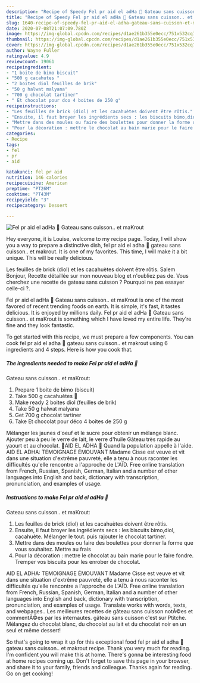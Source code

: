 ```yaml
---
description: "Recipe of Speedy Fel pr aid el adHa 🐏 Gateau sans cuisson.. et maKrout"
title: "Recipe of Speedy Fel pr aid el adHa 🐏 Gateau sans cuisson.. et maKrout"
slug: 1640-recipe-of-speedy-fel-pr-aid-el-adha-gateau-sans-cuisson-et-makrout
date: 2020-07-08T21:07:09.780Z
image: https://img-global.cpcdn.com/recipes/d1ae261b355e0ecc/751x532cq70/fel-pr-aid-el-adha-🐏-gateau-sans-cuisson-et-makrout-photo-principale-de-la-recette.jpg
thumbnail: https://img-global.cpcdn.com/recipes/d1ae261b355e0ecc/751x532cq70/fel-pr-aid-el-adha-🐏-gateau-sans-cuisson-et-makrout-photo-principale-de-la-recette.jpg
cover: https://img-global.cpcdn.com/recipes/d1ae261b355e0ecc/751x532cq70/fel-pr-aid-el-adha-🐏-gateau-sans-cuisson-et-makrout-photo-principale-de-la-recette.jpg
author: Wayne Fuller
ratingvalue: 4.9
reviewcount: 19061
recipeingredient:
- "1 boite de bimo biscuit"
- "500 g cacahutes "
- "2 boites diol feuilles de brik"
- "50 g halwat malyana"
- "700 g chocolat tartiner"
- " Et chocolat pour dco 4 boites de 250 g"
recipeinstructions:
- "Les feuilles de brick (diol) et les cacahuètes doivent être rôtis."
- "Ensuite, il faut broyer les ingrédients secs : les biscuits bimo,diol, cacahuète. Mélanger le tout. puis rajouter le chocolat tartiner."
- "Mettre dans des moules ou faire des boulettes pour donner la forme que vous souhaitez. Mettre au frais"
- "Pour la décoration : mettre le chocolat au bain marie pour le faire fondre. Tremper vos biscuits pour les enrober de chocolat."
categories:
- Recipe
tags:
- fel
- pr
- aid

katakunci: fel pr aid 
nutrition: 146 calories
recipecuisine: American
preptime: "PT26M"
cooktime: "PT43M"
recipeyield: "3"
recipecategory: Dessert

---
```



![Fel pr aid el adHa 🐏
Gateau sans cuisson.. et maKrout](https://img-global.cpcdn.com/recipes/d1ae261b355e0ecc/751x532cq70/fel-pr-aid-el-adha-🐏-gateau-sans-cuisson-et-makrout-photo-principale-de-la-recette.jpg)

Hey everyone, it is Louise, welcome to my recipe page. Today, I will show you a way to prepare a distinctive dish, fel pr aid el adha 🐏
gateau sans cuisson.. et makrout. It is one of my favorites. This time, I will make it a bit unique. This will be really delicious.

Les feuilles de brick (diol) et les cacahuètes doivent être rôtis. Salem Bonjour, Recette détaillée sur mon nouveau blog et n&#39;oubliez pas de. Vous cherchez une recette de gateau sans cuisson ? Pourquoi ne pas essayer celle-ci ?.

Fel pr aid el adHa 🐏
Gateau sans cuisson.. et maKrout is one of the most favored of recent trending foods on earth. It is simple, it's fast, it tastes delicious. It is enjoyed by millions daily. Fel pr aid el adHa 🐏
Gateau sans cuisson.. et maKrout is something which I have loved my entire life. They're fine and they look fantastic.


To get started with this recipe, we must prepare a few components. You can cook fel pr aid el adha 🐏
gateau sans cuisson.. et makrout using 6 ingredients and 4 steps. Here is how you cook that.

<!--inarticleads1-->

##### The ingredients needed to make Fel pr aid el adHa 🐏
Gateau sans cuisson.. et maKrout:

1. Prepare 1 boite de bimo (biscuit)
1. Take 500 g cacahuètes 🥜
1. Make ready 2 boites diol (feuilles de brik)
1. Take 50 g halwat malyana
1. Get 700 g chocolat tartiner
1. Take  Et chocolat pour déco 4 boites de 250 g


Mélanger les jaunes d&#39;oeuf et le sucre pour obtenir un mélange blanc. Ajouter peu à peu le verre de lait, le verre d&#39;huile Gâteau très rapide au yaourt et au chocolat. 🐏AID EL ADHA 🐏 Quand la population appelle à l&#39;aide. AID EL ADHA: TEMOIGNAGE ÉMOUVANT Madame Cisse est veuve et vit dans une situation d&#39;extrême pauvreté, elle a tenu à nous raconter les difficultés qu&#39;elle rencontre a l&#39;approche de L&#39;AÏD. Free online translation from French, Russian, Spanish, German, Italian and a number of other languages into English and back, dictionary with transcription, pronunciation, and examples of usage. 

<!--inarticleads2-->

##### Instructions to make Fel pr aid el adHa 🐏
Gateau sans cuisson.. et maKrout:

1. Les feuilles de brick (diol) et les cacahuètes doivent être rôtis.
1. Ensuite, il faut broyer les ingrédients secs : les biscuits bimo,diol, cacahuète. Mélanger le tout. puis rajouter le chocolat tartiner.
1. Mettre dans des moules ou faire des boulettes pour donner la forme que vous souhaitez. Mettre au frais
1. Pour la décoration : mettre le chocolat au bain marie pour le faire fondre. Tremper vos biscuits pour les enrober de chocolat.


AID EL ADHA: TEMOIGNAGE ÉMOUVANT Madame Cisse est veuve et vit dans une situation d&#39;extrême pauvreté, elle a tenu à nous raconter les difficultés qu&#39;elle rencontre a l&#39;approche de L&#39;AÏD. Free online translation from French, Russian, Spanish, German, Italian and a number of other languages into English and back, dictionary with transcription, pronunciation, and examples of usage. Translate works with words, texts, and webpages.. Les meilleures recettes de gâteau sans cuisson notÃ©es et commentÃ©es par les internautes. gâteau sans cuisson c&#39;est sur Ptitche. Mélangez du chocolat blanc, du chocolat au lait et du chocolat noir en un seul et même dessert! 

So that's going to wrap it up for this exceptional food fel pr aid el adha 🐏
gateau sans cuisson.. et makrout recipe. Thank you very much for reading. I'm confident you will make this at home. There's gonna be interesting food at home recipes coming up. Don't forget to save this page in your browser, and share it to your family, friends and colleague. Thanks again for reading. Go on get cooking!
